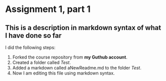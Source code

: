 # Assignment 1, part 1

## This is a description in markdown syntax of what I have done so far

I did the following steps:

1. Forked the course repository from **my Guthub account**. 
2. Created a folder called *Test*.
3. Added a markdown called aNewReadme.md to the folder *Test*.
4. Now I am editing this file using markdown syntax.


